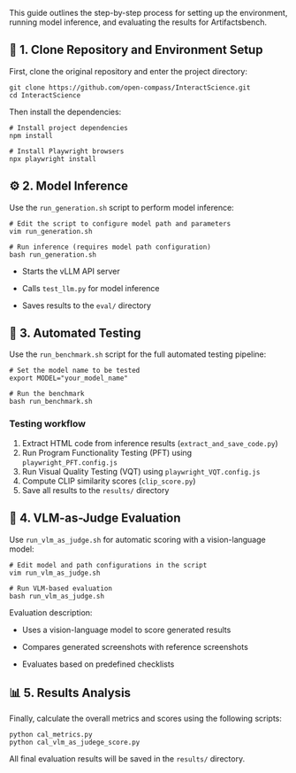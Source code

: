 This guide outlines the step-by-step process for setting up the environment, running model inference, and evaluating the results for Artifactsbench.

## 🚀 1. Clone Repository and Environment Setup

First, clone the original repository and enter the project directory:

```
git clone https://github.com/open-compass/InteractScience.git
cd InteractScience
```

Then install the dependencies:

```
# Install project dependencies
npm install

# Install Playwright browsers
npx playwright install
```

## ⚙️ 2. Model Inference

Use the `run_generation.sh` script to perform model inference:

```
# Edit the script to configure model path and parameters
vim run_generation.sh

# Run inference (requires model path configuration)
bash run_generation.sh
```

-  Starts the vLLM API server

-  Calls `test_llm.py` for model inference

-  Saves results to the `eval/` directory

## 🧩 3. Automated Testing

Use the `run_benchmark.sh` script for the full automated testing pipeline:

```
# Set the model name to be tested
export MODEL="your_model_name"

# Run the benchmark
bash run_benchmark.sh
```

### Testing workflow

1. Extract HTML code from inference results (`extract_and_save_code.py`)
2. Run Program Functionality Testing (PFT) using `playwright_PFT.config.js`
3. Run Visual Quality Testing (VQT) using `playwright_VQT.config.js`
4. Compute CLIP similarity scores (`clip_score.py`)
5. Save all results to the `results/` directory

## 🧠 4. VLM-as-Judge Evaluation

Use `run_vlm_as_judge.sh` for automatic scoring with a vision-language model:

```
# Edit model and path configurations in the script
vim run_vlm_as_judge.sh

# Run VLM-based evaluation
bash run_vlm_as_judge.sh
```

Evaluation description:

-  Uses a vision-language model to score generated results

-  Compares generated screenshots with reference screenshots

-  Evaluates based on predefined checklists

## 📊 5. Results Analysis

Finally, calculate the overall metrics and scores using the following scripts:

```
python cal_metrics.py
python cal_vlm_as_judege_score.py
```

All final evaluation results will be saved in the `results/` directory.



